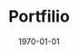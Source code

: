 ---
title: "Portfilio"
summary: ""
description: ""
date: "1970-01-01"
tags:
- "Astro"
- "Github"
- "Tailwind Css"
- "Typescript"
- "Vue 3"
published: true
demoUrl: ""
repoUrl: ""
---